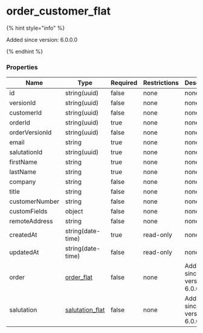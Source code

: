 
# order_customer_flat

{% hint style="info" %}

Added since version: 6.0.0.0

{% endhint %}

### Properties

|Name|Type|Required|Restrictions|Description|
|---|---|---|---|---|
|id|string(uuid)|false|none|none|
|versionId|string(uuid)|false|none|none|
|customerId|string(uuid)|false|none|none|
|orderId|string(uuid)|true|none|none|
|orderVersionId|string(uuid)|false|none|none|
|email|string|true|none|none|
|salutationId|string(uuid)|true|none|none|
|firstName|string|true|none|none|
|lastName|string|true|none|none|
|company|string|false|none|none|
|title|string|false|none|none|
|customerNumber|string|false|none|none|
|customFields|object|false|none|none|
|remoteAddress|string|false|none|none|
|createdAt|string(date-time)|true|read-only|none|
|updatedAt|string(date-time)|false|read-only|none|
|order|[order_flat](/schema/order_flat)|false|none|Added since version: 6.0.0.0|
|salutation|[salutation_flat](/schema/salutation_flat)|false|none|Added since version: 6.0.0.0|

